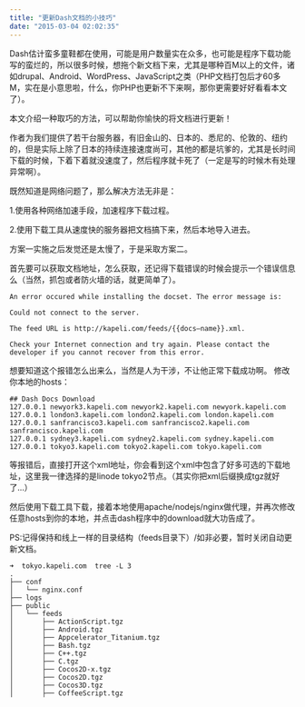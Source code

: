 ```yaml
---
title: "更新Dash文档的小技巧"
date: "2015-03-04 02:02:35"
---
```



Dash估计蛮多童鞋都在使用，可能是用户数量实在众多，也可能是程序下载功能写的蛮烂的，所以很多时候，想拖个新文档下来，尤其是哪种百M以上的文件，诸如drupal、Android、WordPress、JavaScript之类（PHP文档打包后才60多M，实在是小意思啦，什么，你PHP也更新不下来啊，那你更需要好好看看本文了）。

本文介绍一种取巧的方法，可以帮助你愉快的将文档进行更新！

作者为我们提供了若干台服务器，有旧金山的、日本的、悉尼的、伦敦的、纽约的，但是实际上除了日本的持续连接速度尚可，其他的都是坑爹的，尤其是长时间下载的时候，下着下着就没速度了，然后程序就卡死了（一定是写的时候木有处理异常啊）。

既然知道是网络问题了，那么解决方法无非是：

1.使用各种网络加速手段，加速程序下载过程。

2.使用下载工具从速度快的服务器把文档搞下来，然后本地导入进去。 

方案一实施之后发觉还是太慢了，于是采取方案二。 

首先要可以获取文档地址，怎么获取，还记得下载错误的时候会提示一个错误信息么（当然，抓包或者防火墙的话，就更简单了）。

```
An error occured while installing the docset. The error message is: 

Could not connect to the server.

The feed URL is http://kapeli.com/feeds/{{docs—name}}.xml.

Check your Internet connection and try again. Please contact the developer if you cannot recover from this error.
```


想要知道这个报错怎么出来么，当然是人为干涉，不让他正常下载成功啊。 修改你本地的hosts：


```
## Dash Docs Download
127.0.0.1 newyork3.kapeli.com newyork2.kapeli.com newyork.kapeli.com
127.0.0.1 london3.kapeli.com london2.kapeli.com london.kapeli.com
127.0.0.1 sanfrancisco3.kapeli.com sanfrancisco2.kapeli.com sanfrancisco.kapeli.com
127.0.0.1 sydney3.kapeli.com sydney2.kapeli.com sydney.kapeli.com
127.0.0.1 tokyo3.kapeli.com tokyo2.kapeli.com tokyo.kapeli.com
```

等报错后，直接打开这个xml地址，你会看到这个xml中包含了好多可选的下载地址，这里我一律选择的是linode tokyo2节点。（其实你把xml后缀换成tgz就好了...）

然后使用下载工具下载，接着本地使用apache/nodejs/nginx做代理，并再次修改任意hosts到你的本地，并点击dash程序中的download就大功告成了。 

PS:记得保持和线上一样的目录结构（feeds目录下）/如非必要，暂时关闭自动更新文档。

```
➜  tokyo.kapeli.com  tree -L 3
.
├── conf
│   └── nginx.conf
├── logs
├── public
│   └── feeds
│       ├── ActionScript.tgz
│       ├── Android.tgz
│       ├── Appcelerator_Titanium.tgz
│       ├── Bash.tgz
│       ├── C++.tgz
│       ├── C.tgz
│       ├── Cocos2D-x.tgz
│       ├── Cocos2D.tgz
│       ├── Cocos3D.tgz
│       ├── CoffeeScript.tgz
```